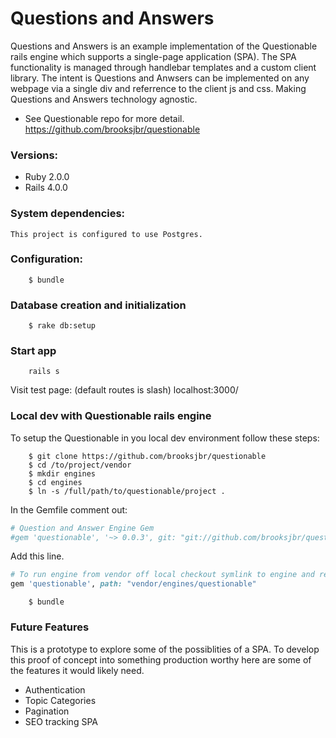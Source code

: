 # Questions and Answers

Questions and Answers is an example implementation of the Questionable rails engine which supports a single-page application (SPA). The SPA functionality is managed through handlebar templates
and a custom client library. The intent is Questions and Anwsers can be implemented on any webpage via a single div and referrence to the client js and css. Making Questions and Answers technology agnostic.

* See Questionable repo for more detail.
https://github.com/brooksjbr/questionable

### Versions:
* Ruby 2.0.0
* Rails 4.0.0

### System dependencies:
	This project is configured to use Postgres.
 
### Configuration:
```shell
	$ bundle
```

### Database creation and initialization
```shell
	$ rake db:setup
```

### Start app
```shell
	rails s
```
 Visit test page: (default routes is slash)
	localhost:3000/

### Local dev with Questionable rails engine

To setup the Questionable in you local dev environment follow these steps:
```shell
	$ git clone https://github.com/brooksjbr/questionable
	$ cd /to/project/vendor
	$ mkdir engines
	$ cd engines
	$ ln -s /full/path/to/questionable/project .
```

In the Gemfile comment out:
```ruby
# Question and Answer Engine Gem
#gem 'questionable', '~> 0.0.3', git: "git://github.com/brooksjbr/questionable"
```

Add this line.
```ruby
# To run engine from vendor off local checkout symlink to engine and replace git path with local path, bundle
gem 'questionable', path: "vendor/engines/questionable"
```

```shell
	$ bundle
```

### Future Features
This is a prototype to explore some of the possiblities of a SPA. To develop this proof of concept into something production worthy here are some of the features it would likely need.
* Authentication
* Topic Categories
* Pagination
* SEO tracking SPA